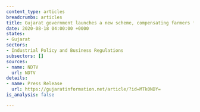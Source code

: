 ```yaml
---
content_type: articles
breadcrumbs: articles
title: Gujarat government launches a new scheme, compensating farmers for crop loss
date: 2020-08-18 04:00:00 +0000
states:
- Gujarat
sectors:
- Industrial Policy and Business Regulations
subsectors: []
sources:
- name: NDTV
  url: NDTV
details:
- name: Press Release
  url: https://gujaratinformation.net/article/?id=MTk0NDY=
is_analysis: false

---
```

